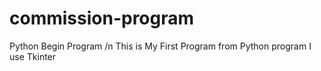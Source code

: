 # commission-program
Python Begin Program
/n
This is My First Program from Python program
I use Tkinter 
